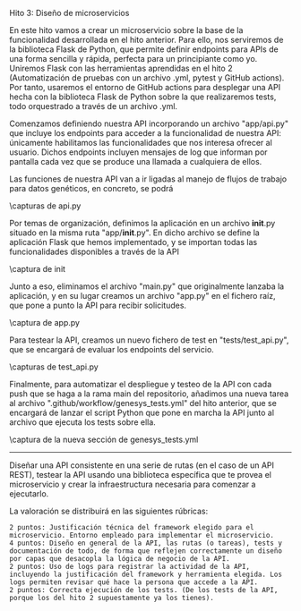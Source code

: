 Hito 3: Diseño de microservicios

En este hito vamos a crear un microservicio sobre la base de la funcionalidad desarrollada en el hito anterior. Para ello, nos serviremos de la biblioteca Flask de Python, que permite definir endpoints para APIs de una forma sencilla y rápida, perfecta para un principiante como yo. Uniremos Flask con las herramientas aprendidas en el hito 2 (Automatización de pruebas con un archivo .yml, pytest y GitHub actions). Por tanto, usaremos el entorno de GitHub actions para desplegar una API hecha con la biblioteca Flask de Python sobre la que realizaremos tests, todo orquestrado a través de un archivo .yml.

Comenzamos definiendo nuestra API incorporando un archivo "app/api.py" que incluye los endpoints para acceder a la funcionalidad de nuestra API: únicamente habilitamos las funcionalidades que nos interesa ofrecer al usuario. Dichos endpoints incluyen mensajes de log que informan por pantalla cada vez que se produce una llamada a cualquiera de ellos.

Las funciones de nuestra API van a ir ligadas al manejo de flujos de trabajo para datos genéticos, en concreto, se podrá

\capturas de api.py

Por temas de organización, definimos la aplicación en un archivo __init__.py situado en la misma ruta "app/__init__.py". En dicho archivo se define la aplicación Flask que hemos implementado, y se importan todas las funcionalidades disponibles a través de la API

\captura de init

Junto a eso, eliminamos el archivo "main.py" que originalmente lanzaba la aplicación, y en su lugar creamos un archivo "app.py" en el fichero raíz, que pone a punto la API para recibir solicitudes.

\captura de app.py

Para testear la API, creamos un nuevo fichero de test en "tests/test_api.py", que se encargará de evaluar los endpoints del servicio.

\capturas de test_api.py

Finalmente, para automatizar el despliegue y testeo de la API con cada push que se haga a la rama main del repositorio, añadimos una nueva tarea al archivo ".github/workflow/genesys_tests.yml" del hito anterior, que se encargará de lanzar el script Python que pone en marcha la API junto al archivo que ejecuta los tests sobre ella.

\captura de la nueva sección de genesys_tests.yml

-------------------------------------------------------------------------------

Diseñar una API consistente en una serie de rutas (en el caso de un API REST), testear la API usando una biblioteca específica que te provea el microservicio y crear la infraestructura necesaria para comenzar a ejecutarlo.

La valoración se distribuirá en las siguientes rúbricas:

    2 puntos: Justificación técnica del framework elegido para el microservicio. Entorno empleado para implementar el microservicio.
    4 puntos: Diseño en general de la API, las rutas (o tareas), tests y documentación de todo, de forma que reflejen correctamente un diseño por capas que desacopla la lógica de negocio de la API.
    2 puntos: Uso de logs para registrar la actividad de la API, incluyendo la justificación del framework y herramienta elegida. Los logs permiten revisar qué hace la persona que accede a la API.
    2 puntos: Correcta ejecución de los tests. (De los tests de la API, porque los del hito 2 supuestamente ya los tienes).
